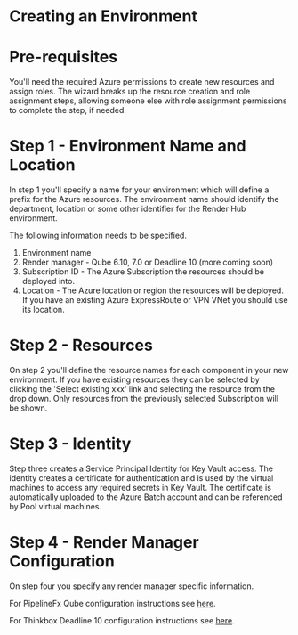 # Creating an Environment

# Pre-requisites

You'll need the required Azure permissions to create new resources and assign roles.  The wizard breaks up the resource creation and 
role assignment steps, allowing someone else with role assignment permissions to complete the step, if needed.

# Step 1 - Environment Name and Location

In step 1 you'll specify a name for your environment which will define a prefix for the Azure resources.  The environment name should
identify the department, location or some other identifier for the Render Hub environment.

The following information needs to be specified.

1. Environment name
2. Render manager - Qube 6.10, 7.0 or Deadline 10 (more coming soon)
3. Subscription ID - The Azure Subscription the resources should be deployed into.
4. Location - The Azure location or region the resources will be deployed.  
If you have an existing Azure ExpressRoute or VPN VNet you should use its location.

# Step 2 - Resources

On step 2 you'll define the resource names for each component in your new environment.  If you have existing resources they can be selected 
by clicking the 'Select existing xxx' link and selecting the resource from the drop down.  Only resources from the previously selected Subscription will be shown.

# Step 3 - Identity

Step three creates a Service Principal Identity for Key Vault access.  The identity creates a certificate for authentication and is used by the virtual machines
to access any required secrets in Key Vault.  The certificate is automatically uploaded to the Azure Batch account and can be referenced by Pool virtual machines.

# Step 4 - Render Manager Configuration

On step four you specify any render manager specific information.

For PipelineFx Qube configuration instructions see [here](12-environments-qube.md).

For Thinkbox Deadline 10 configuration instructions see [here](13-environments-deadline.md).
